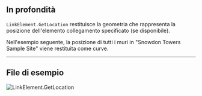 ## In profondità
`LinkElement.GetLocation` restituisce la geometria che rappresenta la posizione dell'elemento collegamento specificato (se disponibile).

Nell'esempio seguente, la posizione di tutti i muri in "Snowdon Towers Sample Site" viene restituita come curve.
___
## File di esempio

![LinkElement.GetLocation](./Revit.Elements.LinkElement.GetLocation_img.jpg)
